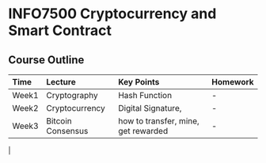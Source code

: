 # INFO7500 Cryptocurrency and Smart Contract

## Course Outline

| Time | Lecture | Key Points | Homework |
|:----|:---|:---|:---|
| Week1 | Cryptography | Hash Function | - |
| Week2 | Cryptocurrency | Digital Signature, | - |
| Week3 | Bitcoin Consensus| how to transfer, mine, get rewarded| - |
| 
